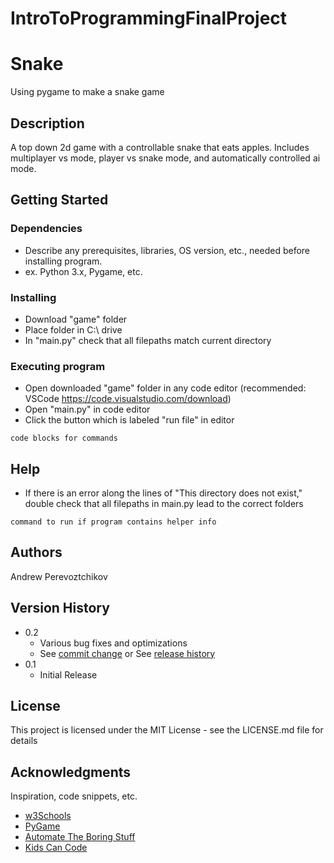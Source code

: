 # IntroToProgrammingFinalProject
# Snake

Using pygame to make a snake game

## Description

A top down 2d game with a controllable snake that eats apples. Includes multiplayer vs mode, player vs snake mode, and automatically controlled ai mode.

## Getting Started

### Dependencies

* Describe any prerequisites, libraries, OS version, etc., needed before installing program.
* ex. Python 3.x, Pygame, etc.

### Installing

* Download "game" folder
* Place folder in C:\ drive
* In "main.py" check that all filepaths match current directory

### Executing program

* Open downloaded "game" folder in any code editor (recommended: VSCode https://code.visualstudio.com/download)
* Open "main.py" in code editor
* Click the button which is labeled "run file" in editor
```
code blocks for commands
```

## Help

* If there is an error along the lines of "This directory does not exist," double check that all filepaths in main.py lead to the correct folders
```
command to run if program contains helper info
```

## Authors

Andrew Perevoztchikov 

## Version History

* 0.2
    * Various bug fixes and optimizations
    * See [commit change]() or See [release history]()
* 0.1
    * Initial Release

## License

This project is licensed under the MIT License - see the LICENSE.md file for details

## Acknowledgments

Inspiration, code snippets, etc.
* [w3Schools](https://www.w3schools.com/python/default.asp)
* [PyGame](https://www.pygame.org/docs/)
* [Automate The Boring Stuff](https://automatetheboringstuff.com/)
* [Kids Can Code](https://kidscancode.org/blog)
